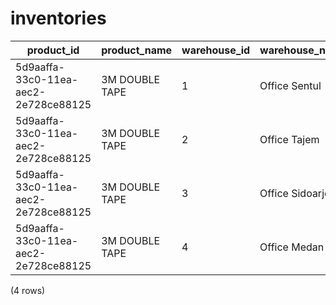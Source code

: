 inventories
===========

|              product_id              |  product_name  | warehouse_id | warehouse_name  | material_group_id | min_stock | opening_amount | closing_amount |
|--------------------------------------|----------------|--------------|-----------------|-------------------|-----------|----------------|----------------|
| 5d9aaffa-33c0-11ea-aec2-2e728ce88125 | 3M DOUBLE TAPE | 1            | Office Sentul   | 1                 | 100       | 0              | 0              |
| 5d9aaffa-33c0-11ea-aec2-2e728ce88125 | 3M DOUBLE TAPE | 2            | Office Tajem    | 1                 | 100       | 0              | 0              |
| 5d9aaffa-33c0-11ea-aec2-2e728ce88125 | 3M DOUBLE TAPE | 3            | Office Sidoarjo | 1                 | 100       | 0              | 0              |
| 5d9aaffa-33c0-11ea-aec2-2e728ce88125 | 3M DOUBLE TAPE | 4            | Office Medan    | 1                 | 100       | 0              | 0              |
(4 rows)

